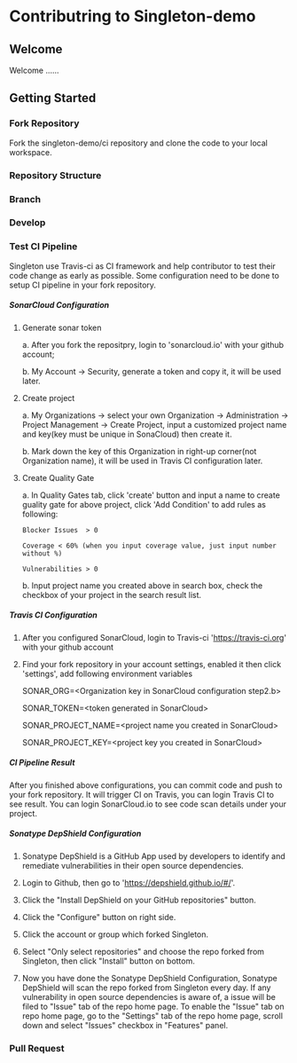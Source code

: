 # Contributring to Singleton-demo

## Welcome

Welcome ......


## Getting Started

### Fork Repository
Fork the singleton-demo/ci repository and clone the code to your local workspace.

### Repository Structure

### Branch

### Develop


### Test CI Pipeline
Singleton use Travis-ci as CI framework and help contributor to 
test their code change as early as possible. Some configuration need to 
be done to setup CI pipeline in your fork repository.

##### SonarCloud Configuration
1. Generate sonar token

    a. After you fork the repositpry, login to 'sonarcloud.io' with your github account;
    
    b. My Account -> Security, generate a token and copy it, it will be used later.
    
2. Create project

    a. My Organizations -> select your own Organization -> Administration -> Project Management -> Create Project,
       input a customized project name and key(key must be unique in SonaCloud) then create it.
       
    b. Mark down the key of this Organization in right-up corner(not Organization name), it will be used in Travis CI configuration later.
    
3. Create Quality Gate

    a. In Quality Gates tab, click 'create' button and input a name to create guality gate for above project, click 'Add Condition' to add rules as following:
       
       Blocker Issues  > 0
       
       Coverage < 60% (when you input coverage value, just input number without %)
       
       Vulnerabilities > 0
       
    b. Input project name you created above in search box, check the checkbox of your project in the search result list.

##### Travis CI Configuration

1. After you configured SonarCloud, login to Travis-ci 'https://travis-ci.org' with your github account

2. Find your fork repository in your account settings, enabled it then click 'settings', add following environment variables
    
    SONAR_ORG=\<Organization key in SonarCloud configuration step2.b\>
    
    SONAR_TOKEN=\<token generated in SonarCloud\>
    
    SONAR_PROJECT_NAME=\<project name you created in SonarCloud\>
    
    SONAR_PROJECT_KEY=\<project key you created in SonarCloud\>
    
##### CI Pipeline Result

After you finished above configurations, you can commit code and push to your fork repository. It will trigger CI on Travis, you can login Travis CI to see result.
You can login SonarCloud.io to see code scan details under your project.

##### Sonatype DepShield Configuration

1. Sonatype DepShield is a GitHub App used by developers to identify and remediate vulnerabilities in their open source dependencies.

2. Login to Github, then go to 'https://depshield.github.io/#/'.

3. Click the "Install DepShield on your GitHub repositories" button.

4. Click the "Configure" button on right side.

5. Click the account or group which forked Singleton.

6. Select "Only select repositories" and choose the repo forked from Singleton, then click "Install" button on bottom.

7. Now you have done the Sonatype DepShield Configuration, Sonatype DepShield will scan the repo forked from Singleton every day. If any vulnerability in open source dependencies is aware of, a issue will be filed to "Issue" tab of the repo home page. To enable the "Issue" tab on repo home page, go to the "Settings" tab of the repo home page, scroll down and select "Issues" checkbox in "Features" panel.

### Pull Request
